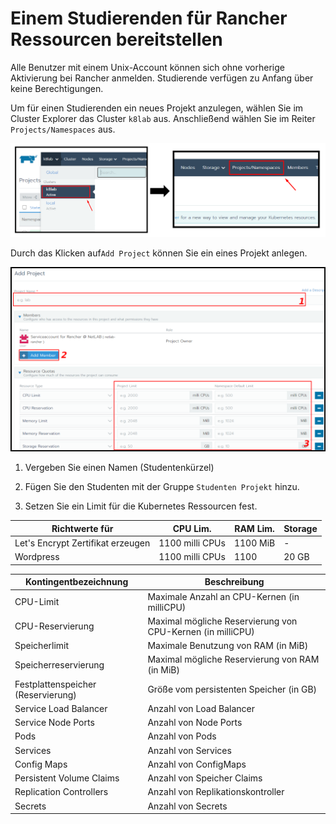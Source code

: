 # Einem Studierenden für Rancher Ressourcen bereitstellen

Alle Benutzer mit einem Unix-Account können sich ohne vorherige Aktivierung bei Rancher anmelden. Studierende verfügen zu Anfang über keine Berechtigungen. 

Um für einen Studierenden ein neues Projekt anzulegen, wählen Sie im Cluster Explorer das Cluster `k8lab` aus. Anschließend wählen Sie im Reiter `Projects/Namespaces` aus. 

![login](res/Neues_Projekt.png)

Durch das Klicken auf`Add Project` können Sie ein eines Projekt anlegen. 

![login](res/Project.png)

1. Vergeben Sie einen Namen (Studentenkürzel)

2. Fügen Sie den Studenten mit der Gruppe `Studenten Projekt` hinzu.

3. Setzen Sie ein Limit für die Kubernetes Ressourcen fest. 

| Richtwerte für                    | CPU Lim.        | RAM Lim. | Storage |
| --------------------------------- | --------------- | -------- | ------- |
| Let's Encrypt Zertifikat erzeugen | 1100 milli CPUs | 1100 MiB | -       |
| Wordpress                         | 1100 milli CPUs | 1100     | 20 GB   |

| **Kontingentbezeichnung**          | **Beschreibung**                                           |
| ---------------------------------- | ---------------------------------------------------------- |
| CPU-Limit                          | Maximale Anzahl an CPU-Kernen (in milliCPU)                |
| CPU-Reservierung                   | Maximal mögliche Reservierung von CPU-Kernen (in milliCPU) |
| Speicherlimit                      | Maximale Benutzung von RAM (in MiB)                        |
| Speicherreservierung               | Maximal mögliche Reservierung von RAM (in MiB)             |
| Festplattenspeicher (Reservierung) | Größe vom persistenten Speicher (in GB)                    |
| Service Load Balancer              | Anzahl von Load Balancer                                   |
| Service Node Ports                 | Anzahl von Node Ports                                      |
| Pods                               | Anzahl von Pods                                            |
| Services                           | Anzahl von Services                                        |
| Config Maps                        | Anzahl von ConfigMaps                                      |
| Persistent Volume Claims           | Anzahl von Speicher Claims                                 |
| Replication Controllers            | Anzahl von Replikationskontroller                          |
| Secrets                            | Anzahl von Secrets                                         |
